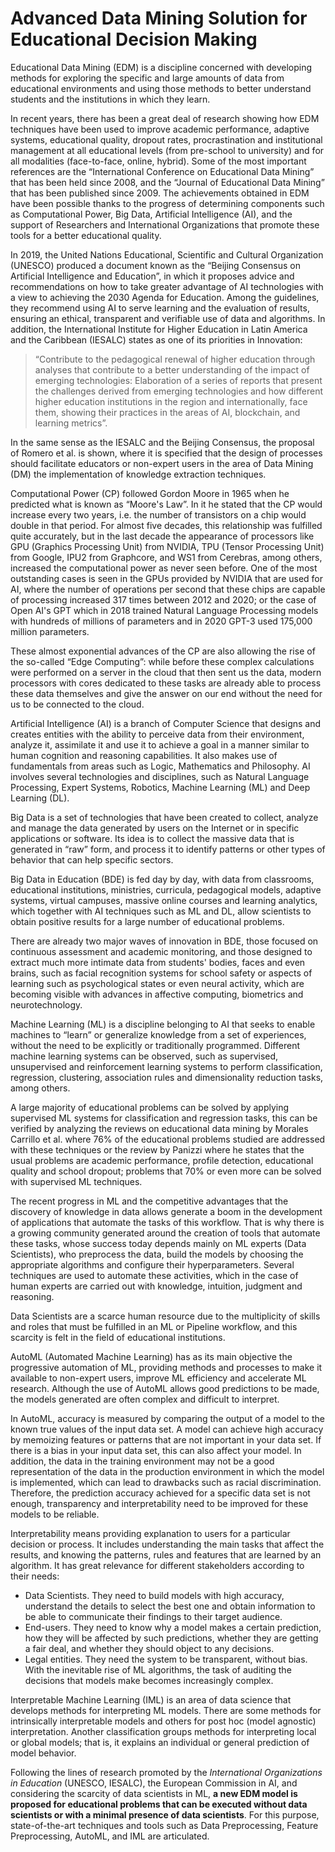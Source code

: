 # Advanced Data Mining Solution for Educational Decision Making

Educational Data Mining (EDM) is a discipline concerned with developing methods for exploring the specific and large amounts of data from educational environments and using those methods to better understand students and the institutions in which they learn. 

In recent years, there has been a great deal of research showing how EDM techniques have been used to improve academic performance, adaptive systems, educational quality, dropout rates, procrastination and institutional management at all educational levels (from pre-school to university) and for all modalities (face-to-face, online, hybrid). Some of the most important references are the “International Conference on Educational Data Mining” that has been held since 2008, and the “Journal of Educational Data Mining” that has been published since 2009. The achievements obtained in EDM have been possible thanks to the progress of determining components such as Computational Power, Big Data, Artificial Intelligence (AI), and the support of Researchers and International Organizations that promote these tools for a better educational quality.

In 2019, the United Nations Educational, Scientific and Cultural Organization (UNESCO) produced a document known as the “Beijing Consensus on Artificial Intelligence and Education”, in which it proposes advice and recommendations on how to take greater advantage of AI technologies with a view to achieving the 2030 Agenda for Education. Among the guidelines, they recommend using AI to serve learning and the evaluation of results, ensuring an ethical, transparent and verifiable use of data and algorithms. In addition, the International Institute for Higher Education in Latin America and the Caribbean (IESALC) states as one of its priorities in Innovation:

> “Contribute to the pedagogical renewal of higher education through analyses that contribute to a better understanding of the impact of emerging technologies: Elaboration of a series of reports that present the challenges derived from emerging technologies and how different higher education institutions in the region and internationally, face them, showing their practices in the areas of AI, blockchain, and learning metrics”.
> 

In the same sense as the IESALC and the Beijing Consensus, the proposal of Romero et al. is shown, where it is specified that the design of processes should facilitate educators or non-expert users in the area of Data Mining (DM) the implementation of knowledge extraction techniques.

Computational Power (CP) followed Gordon Moore in 1965 when he predicted what is known as “Moore's Law”. In it he stated that the CP would increase every two years, i.e. the number of transistors on a chip would double in that period. For almost five decades, this relationship was fulfilled quite accurately, but in the last decade the appearance of processors like GPU (Graphics Processing Unit) from NVIDIA, TPU (Tensor Processing Unit) from Google, IPU2 from Graphcore, and WS1 from Cerebras, among others, increased the computational power as never seen before. One of the most outstanding cases is seen in the GPUs provided by NVIDIA that are used for AI, where the number of operations per second that these chips are capable of processing increased 317 times between 2012 and 2020; or the case of Open AI's GPT which in 2018 trained Natural Language Processing models with hundreds of millions of parameters and in 2020 GPT-3 used 175,000 million parameters.

These almost exponential advances of the CP are also allowing the rise of the so-called “Edge Computing”: while before these complex calculations were performed on a server in the cloud that then sent us the data, modern processors with cores dedicated to these tasks are already able to process these data themselves and give the answer on our end without the need for us to be connected to the cloud.

Artificial Intelligence (AI) is a branch of Computer Science that designs and creates entities with the ability to perceive data from their environment, analyze it, assimilate it and use it to achieve a goal in a manner similar to human cognition and reasoning capabilities. It also makes use of fundamentals from areas such as Logic, Mathematics and Philosophy. AI involves several technologies and disciplines, such as Natural Language Processing, Expert Systems, Robotics, Machine Learning (ML) and Deep Learning (DL).

Big Data is a set of technologies that have been created to collect, analyze and manage the data generated by users on the Internet or in specific applications or software. Its idea is to collect the massive data that is generated in “raw” form, and process it to identify patterns or other types of behavior that can help specific sectors.

Big Data in Education (BDE) is fed day by day, with data from classrooms, educational institutions, ministries, curricula, pedagogical models, adaptive systems, virtual campuses, massive online courses and learning analytics, which together with AI techniques such as ML and DL, allow scientists to obtain positive results for a large number of educational problems.

There are already two major waves of innovation in BDE, those focused on continuous assessment and academic monitoring, and those designed to extract much more intimate data from students' bodies, faces and even brains, such as facial recognition systems for school safety or aspects of learning such as psychological states or even neural activity, which are becoming visible with advances in affective computing, biometrics and neurotechnology.

Machine Learning (ML) is a discipline belonging to AI that seeks to enable machines to “learn” or generalize knowledge from a set of experiences, without the need to be explicitly or traditionally programmed. Different machine learning systems can be observed, such as supervised, unsupervised and reinforcement learning systems to perform classification, regression, clustering, association rules and dimensionality reduction tasks, among others.

A large majority of educational problems can be solved by applying supervised ML systems for classification and regression tasks, this can be verified by analyzing the reviews on educational data mining by Morales Carrillo et al. where 76% of the educational problems studied are addressed with these techniques or the review by Panizzi where he states that the usual problems are academic performance, profile detection, educational quality and school dropout; problems that 70% or even more can be solved with supervised ML techniques.

The recent progress in ML and the competitive advantages that the discovery of knowledge in data allows generate a boom in the development of applications that automate the tasks of this workflow. That is why there is a growing community generated around the creation of tools that automate these tasks, whose success today depends mainly on ML experts (Data Scientists), who preprocess the data, build the models by choosing the appropriate algorithms and configure their hyperparameters. Several techniques are used to automate these activities, which in the case of human experts are carried out with knowledge, intuition, judgment and reasoning.

Data Scientists are a scarce human resource due to the multiplicity of skills and roles that must be fulfilled in an ML or Pipeline workflow, and this scarcity is felt in the field of educational institutions.

AutoML (Automated Machine Learning) has as its main objective the progressive automation of ML, providing methods and processes to make it available to non-expert users, improve ML efficiency and accelerate ML research. Although the use of AutoML allows good predictions to be made, the models generated are often complex and difficult to interpret.

In AutoML, accuracy is measured by comparing the output of a model to the known true values of the input data set. A model can achieve high accuracy by memoizing features or patterns that are not important in your data set. If there is a bias in your input data set, this can also affect your model. In addition, the data in the training environment may not be a good representation of the data in the production environment in which the model is implemented, which can lead to drawbacks such as racial discrimination. Therefore, the prediction accuracy achieved for a specific data set is not enough, transparency and interpretability need to be improved for these models to be reliable.

Interpretability means providing explanation to users for a particular decision or process. It includes understanding the main tasks that affect the results, and knowing the patterns, rules and features that are learned by an algorithm. It has great relevance for different stakeholders according to their needs:

- Data Scientists. They need to build models with high accuracy, understand the details to select the best one and obtain information to be able to communicate their findings to their target audience.
- End-users. They need to know why a model makes a certain prediction, how they will be affected by such predictions, whether they are getting a fair deal, and whether they should object to any decisions.
- Legal entities. They need the system to be transparent, without bias. With the inevitable rise of ML algorithms, the task of auditing the decisions that models make becomes increasingly complex.

Interpretable Machine Learning (IML) is an area of data science that develops methods for interpreting ML models. There are some methods for intrinsically interpretable models and others for post hoc (model agnostic) interpretation. Another classification groups methods for interpreting local or global models; that is, it explains an individual or general prediction of model behavior.

Following the lines of research promoted by the *International Organizations in Education* (UNESCO, IESALC), the European Commission in AI, and considering the scarcity of data scientists in ML, **a new EDM model is proposed for educational problems that can be executed without data scientists or with a minimal presence of data scientists**. For this purpose, state-of-the-art techniques and tools such as Data Preprocessing, Feature Preprocessing, AutoML, and IML are articulated.
